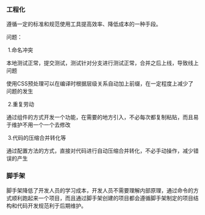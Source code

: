 ### 工程化

遵循一定的标准和规范使用工具提高效率、降低成本的一种手段。

问题：

​	1.命名冲突

​	本地测试正常，提交测试，测试针对分支进行测试正常，合并之后上线，导致线上问题

​	使用CSS预处理可以在编译时根据层级关系自动加上前缀，在一定程度上减少了问题的发生

​	2.重复劳动

​	通过组件的方式开发一个功能，在需要的地方引入，不必每次都复制粘贴，而且易于维护不用一个一个去修改

​	3.代码的压缩合并转化等

​	通过配置方法的方式，直接对代码进行自动压缩合并转化，不必手动操作，减少错误的产生



### 脚手架

脚手架降低了开发人员的学习成本，开发人员不需要理解内部原理，通过命令的方式顺利跑起来一个项目，而且通过脚手架创建的项目都会遵循脚手架制定的项目结构和代码开发规范利于后期维护。

​	